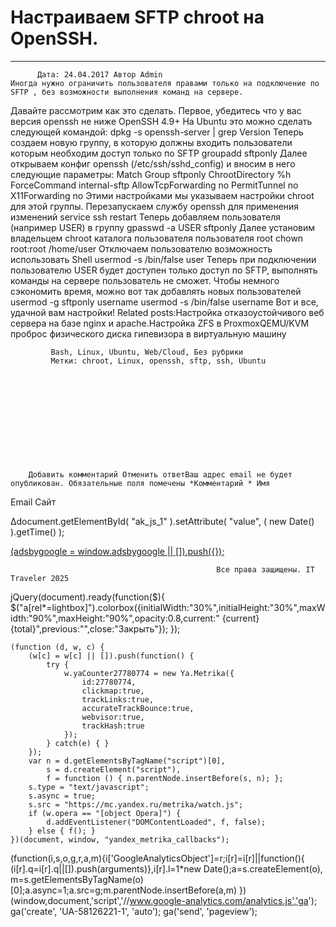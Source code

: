 #                 	Настраиваем SFTP chroot на OpenSSH.                	  
***            ***

			
            
		
    
	
    	  Дата: 24.04.2017 Автор Admin  
	Иногда нужно ограничить пользователя правами только на подключение по SFTP , без возможности выполнения команд на сервере.
Давайте рассмотрим как это сделать.
Первое, убедитесь что у вас версия openssh не ниже OpenSSH 4.9+
На Ubuntu это можно сделать следующей командой:
dpkg -s openssh-server | grep Version
Теперь создаем новую группу, в которую должны входить пользователи которым необходим доступ только по SFTP
groupadd sftponly
Далее открываем конфиг openssh (/etc/ssh/sshd_config) и вносим в него следующие параметры:
Match Group sftponly
  ChrootDirectory %h
  ForceCommand internal-sftp
  AllowTcpForwarding no
  PermitTunnel no
  X11Forwarding no
Этими настройками мы указываем настройки chroot для этой группы.
Перезапускаем службу openssh для применения изменений
service ssh restart
Теперь добавляем пользователя (например USER) в группу
gpasswd -a USER sftponly
Далее установим владельцем chroot каталога пользователя пользователя root
chown root:root /home/user
Отключаем пользователю возможность использовать Shell
usermod -s /bin/false user
Теперь при подключении пользователю USER будет доступен только доступ по SFTP, выполнять команды на сервере пользователь не сможет.
Чтобы немного сэкономить время, можно вот так добавлять новых пользователей
usermod -g sftponly username
usermod -s /bin/false username
Вот и все, удачной вам настройки!
Related posts:Настройка отказоустойчивого веб сервера на базе nginx и apache.Настройка ZFS в ProxmoxQEMU/KVM проброс физического диска гипевизора в виртуальную машину
        
             Bash, Linux, Ubuntu, Web/Cloud, Без рубрики 
             Метки: chroot, Linux, openssh, sftp, ssh, Ubuntu  
        
            
        
    
                        
                    
                    
                
        
                
	
		
		Добавить комментарий Отменить ответВаш адрес email не будет опубликован. Обязательные поля помечены *Комментарий * Имя 
Email 
Сайт 
 
&#916;document.getElementById( "ak_js_1" ).setAttribute( "value", ( new Date() ).getTime() );	
	
<ins class="adsbygoogle"
     style="display:block"
     data-ad-client="ca-pub-1890562251101921"
     data-ad-slot="9117958896"
     data-ad-format="auto">
(adsbygoogle = window.adsbygoogle || []).push({});
			
        
        
		
        
           
    
    
  
	
    
		
        
             
			
                
                    
                                                  Все права защищены. IT Traveler 2025 
                         
                        
																														                    
                    
				
                
                
    
			
		                            
	
	
                
                
			
                
		
        
	
    
jQuery(document).ready(function($){
  $("a[rel*=lightbox]").colorbox({initialWidth:"30%",initialHeight:"30%",maxWidth:"90%",maxHeight:"90%",opacity:0.8,current:" {current}  {total}",previous:"",close:"Закрыть"});
});
  
    (function (d, w, c) {
        (w[c] = w[c] || []).push(function() {
            try {
                w.yaCounter27780774 = new Ya.Metrika({
                    id:27780774,
                    clickmap:true,
                    trackLinks:true,
                    accurateTrackBounce:true,
                    webvisor:true,
                    trackHash:true
                });
            } catch(e) { }
        });
        var n = d.getElementsByTagName("script")[0],
            s = d.createElement("script"),
            f = function () { n.parentNode.insertBefore(s, n); };
        s.type = "text/javascript";
        s.async = true;
        s.src = "https://mc.yandex.ru/metrika/watch.js";
        if (w.opera == "[object Opera]") {
            d.addEventListener("DOMContentLoaded", f, false);
        } else { f(); }
    })(document, window, "yandex_metrika_callbacks");
  (function(i,s,o,g,r,a,m){i['GoogleAnalyticsObject']=r;i[r]=i[r]||function(){
  (i[r].q=i[r].q||[]).push(arguments)},i[r].l=1*new Date();a=s.createElement(o),
  m=s.getElementsByTagName(o)[0];a.async=1;a.src=g;m.parentNode.insertBefore(a,m)
  })(window,document,'script','//www.google-analytics.com/analytics.js','ga');
  ga('create', 'UA-58126221-1', 'auto');
  ga('send', 'pageview');
